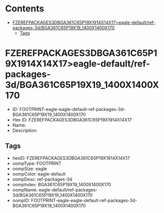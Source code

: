 



Contents
========

* [FZEREFPACKAGES3DBGA361C65P19X1914X14X17>eagle-default/ref-packages-3d/BGA361C65P19X19_1400X1400X170](#fzerefpackages3dbga361c65p19x1914x14x17eagle-defaultref-packages-3dbga361c65p19x19_1400x1400x170)
	* [Tags](#tags)

# FZEREFPACKAGES3DBGA361C65P19X1914X14X17>eagle-default/ref-packages-3d/BGA361C65P19X19_1400X1400X170

- ID: FOOTPRINT-eagle-eagle-default-ref-packages-3d-BGA361C65P19X19_1400X1400X170
- Hex ID: FZEREFPACKAGES3DBGA361C65P19X1914X14X17
- Name: 
- Description: 

## Tags

- hexID: FZEREFPACKAGES3DBGA361C65P19X1914X14X17
- oompType: FOOTPRINT
- oompSize: eagle
- oompColor: eagle-default
- oompDesc: ref-packages-3d
- oompIndex: BGA361C65P19X19_1400X1400X170
- oompName: eagle-default/ref-packages-3d/BGA361C65P19X19_1400X1400X170
- oompID: FOOTPRINT-eagle-eagle-default-ref-packages-3d-BGA361C65P19X19_1400X1400X170
